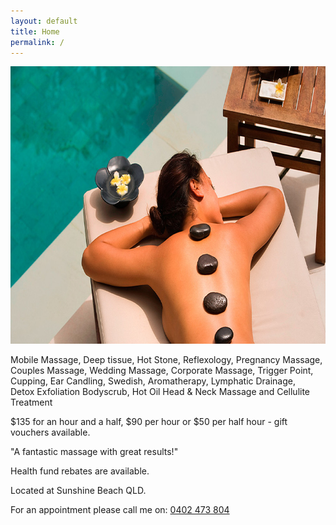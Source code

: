 ```yaml
---
layout: default
title: Home
permalink: /
---
```


<section>
  <div class="bg">
    <img src="/img/hero.jpg" width="790" height="444">
    <article>
      <p>Mobile Massage, Deep tissue, Hot Stone, Reflexology, Pregnancy Massage,<br>
        Couples Massage, Wedding Massage, Corporate Massage, Trigger Point,<br>
        Cupping, Ear Candling, Swedish, Aromatherapy, Lymphatic Drainage,<br>
        Detox Exfoliation Bodyscrub, Hot Oil Head &amp; Neck Massage and Cellulite Treatment</p>
      <p>$135 for an hour and a half, $90 per hour or $50 per half hour - gift vouchers available.</p>
      <p>&quot;A fantastic massage with great results!&quot;</p>
      <p>Health fund rebates are available.</p>
      <p>Located at Sunshine Beach QLD.</p>
      <p>For an appointment please call me on: <a href="tel:0402473804">0402 473 804</a></p>
    </article>
  </div>
</section>
